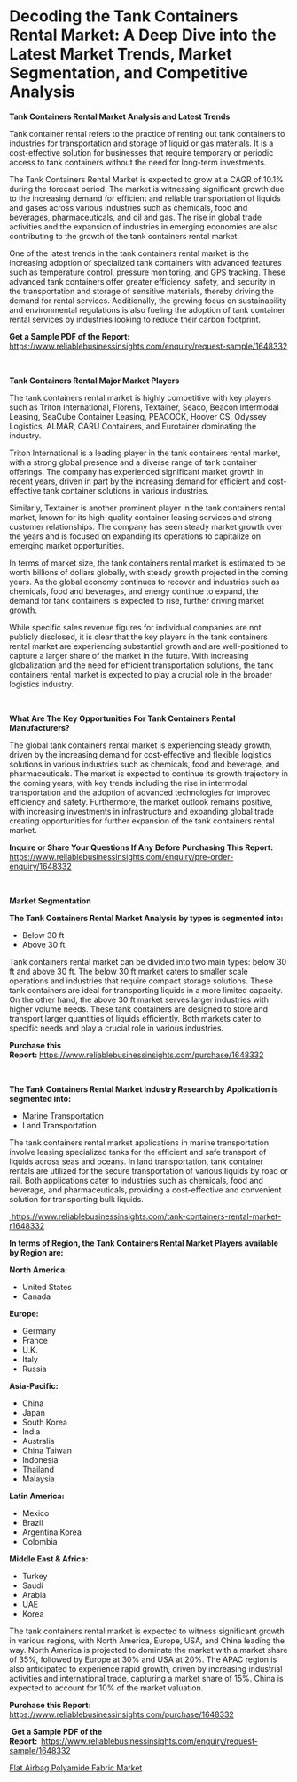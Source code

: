 <p><h1>Decoding the Tank Containers Rental Market: A Deep Dive into the Latest Market Trends, Market Segmentation, and Competitive Analysis</h1></p><p><strong>Tank Containers Rental Market Analysis and Latest Trends</strong></p>
<p><p>Tank container rental refers to the practice of renting out tank containers to industries for transportation and storage of liquid or gas materials. It is a cost-effective solution for businesses that require temporary or periodic access to tank containers without the need for long-term investments.</p><p>The Tank Containers Rental Market is expected to grow at a CAGR of 10.1% during the forecast period. The market is witnessing significant growth due to the increasing demand for efficient and reliable transportation of liquids and gases across various industries such as chemicals, food and beverages, pharmaceuticals, and oil and gas. The rise in global trade activities and the expansion of industries in emerging economies are also contributing to the growth of the tank containers rental market.</p><p>One of the latest trends in the tank containers rental market is the increasing adoption of specialized tank containers with advanced features such as temperature control, pressure monitoring, and GPS tracking. These advanced tank containers offer greater efficiency, safety, and security in the transportation and storage of sensitive materials, thereby driving the demand for rental services. Additionally, the growing focus on sustainability and environmental regulations is also fueling the adoption of tank container rental services by industries looking to reduce their carbon footprint.</p></p>
<p><strong>Get a Sample PDF of the Report:&nbsp;</strong> <a href="https://www.reliablebusinessinsights.com/enquiry/request-sample/1648332">https://www.reliablebusinessinsights.com/enquiry/request-sample/1648332</a></p>
<p>&nbsp;</p>
<p><strong>Tank Containers Rental Major Market Players</strong></p>
<p><p>The tank containers rental market is highly competitive with key players such as Triton International, Florens, Textainer, Seaco, Beacon Intermodal Leasing, SeaCube Container Leasing, PEACOCK, Hoover CS, Odyssey Logistics, ALMAR, CARU Containers, and Eurotainer dominating the industry.</p><p>Triton International is a leading player in the tank containers rental market, with a strong global presence and a diverse range of tank container offerings. The company has experienced significant market growth in recent years, driven in part by the increasing demand for efficient and cost-effective tank container solutions in various industries.</p><p>Similarly, Textainer is another prominent player in the tank containers rental market, known for its high-quality container leasing services and strong customer relationships. The company has seen steady market growth over the years and is focused on expanding its operations to capitalize on emerging market opportunities.</p><p>In terms of market size, the tank containers rental market is estimated to be worth billions of dollars globally, with steady growth projected in the coming years. As the global economy continues to recover and industries such as chemicals, food and beverages, and energy continue to expand, the demand for tank containers is expected to rise, further driving market growth.</p><p>While specific sales revenue figures for individual companies are not publicly disclosed, it is clear that the key players in the tank containers rental market are experiencing substantial growth and are well-positioned to capture a larger share of the market in the future. With increasing globalization and the need for efficient transportation solutions, the tank containers rental market is expected to play a crucial role in the broader logistics industry.</p></p>
<p>&nbsp;</p>
<p><strong>What Are The Key Opportunities For Tank Containers Rental Manufacturers?</strong></p>
<p><p>The global tank containers rental market is experiencing steady growth, driven by the increasing demand for cost-effective and flexible logistics solutions in various industries such as chemicals, food and beverage, and pharmaceuticals. The market is expected to continue its growth trajectory in the coming years, with key trends including the rise in intermodal transportation and the adoption of advanced technologies for improved efficiency and safety. Furthermore, the market outlook remains positive, with increasing investments in infrastructure and expanding global trade creating opportunities for further expansion of the tank containers rental market.</p></p>
<p><strong>Inquire or Share Your Questions If Any Before Purchasing This Report:</strong> <a href="https://www.reliablebusinessinsights.com/enquiry/pre-order-enquiry/1648332">https://www.reliablebusinessinsights.com/enquiry/pre-order-enquiry/1648332</a></p>
<p>&nbsp;</p>
<p><strong>Market Segmentation</strong></p>
<p><strong>The Tank Containers Rental Market Analysis by types is segmented into:</strong></p>
<p><ul><li>Below 30 ft</li><li>Above 30 ft</li></ul></p>
<p><p>Tank containers rental market can be divided into two main types: below 30 ft and above 30 ft. The below 30 ft market caters to smaller scale operations and industries that require compact storage solutions. These tank containers are ideal for transporting liquids in a more limited capacity. On the other hand, the above 30 ft market serves larger industries with higher volume needs. These tank containers are designed to store and transport larger quantities of liquids efficiently. Both markets cater to specific needs and play a crucial role in various industries.</p></p>
<p><strong>Purchase this Report:&nbsp;</strong><a href="https://www.reliablebusinessinsights.com/purchase/1648332">https://www.reliablebusinessinsights.com/purchase/1648332</a></p>
<p>&nbsp;</p>
<p><strong>The Tank Containers Rental Market Industry Research by Application is segmented into:</strong></p>
<p><ul><li>Marine Transportation</li><li>Land Transportation</li></ul></p>
<p><p>The tank containers rental market applications in marine transportation involve leasing specialized tanks for the efficient and safe transport of liquids across seas and oceans. In land transportation, tank container rentals are utilized for the secure transportation of various liquids by road or rail. Both applications cater to industries such as chemicals, food and beverage, and pharmaceuticals, providing a cost-effective and convenient solution for transporting bulk liquids.</p></p>
<p><a href="https://www.reliablebusinessinsights.com/tank-containers-rental-market-r1648332">&nbsp;https://www.reliablebusinessinsights.com/tank-containers-rental-market-r1648332</a></p>
<p><strong>In terms of Region, the Tank Containers Rental Market Players available by Region are:</strong></p>
<p>
    <p> <strong> North America: </strong>
        <ul>
            <li>United States</li>
            <li>Canada</li>
        </ul>
        </p> 
    <p> <strong> Europe: </strong>
        <ul>
            <li>Germany</li>
            <li>France</li>
            <li>U.K.</li>
            <li>Italy</li>
            <li>Russia</li>
        </ul>
        </p> 
    <p> <strong> Asia-Pacific: </strong>
        <ul>
            <li>China</li>
            <li>Japan</li>
            <li>South Korea</li>
            <li>India</li>
            <li>Australia</li>
            <li>China Taiwan</li>
            <li>Indonesia</li>
            <li>Thailand</li>
            <li>Malaysia</li>
        </ul>
        </p> 
    <p> <strong> Latin America: </strong>
        <ul>
            <li>Mexico</li>
            <li>Brazil</li>
            <li>Argentina Korea</li>
            <li>Colombia</li>
        </ul>
        </p> 
    <p> <strong> Middle East & Africa: </strong>
        <ul>
            <li>Turkey</li>
            <li>Saudi</li>
            <li>Arabia</li>
            <li>UAE</li>
            <li>Korea</li>
        </ul>
    </p>
    </p>
<p><p>The tank containers rental market is expected to witness significant growth in various regions, with North America, Europe, USA, and China leading the way. North America is projected to dominate the market with a market share of 35%, followed by Europe at 30% and USA at 20%. The APAC region is also anticipated to experience rapid growth, driven by increasing industrial activities and international trade, capturing a market share of 15%. China is expected to account for 10% of the market valuation.</p></p>
<p><strong>Purchase this Report: </strong><a href="https://www.reliablebusinessinsights.com/purchase/1648332">https://www.reliablebusinessinsights.com/purchase/1648332</a></p>
<p>&nbsp;<strong>Get a Sample PDF of the Report:&nbsp;&nbsp;</strong><a href="https://www.reliablebusinessinsights.com/enquiry/request-sample/1648332">https://www.reliablebusinessinsights.com/enquiry/request-sample/1648332</a></p>
<p><strong></strong></p>
<p><p><a href="https://view.publitas.com/reportprime-1/insights-into-the-flat-airbag-polyamide-fabric-industry-market-financial-status-market-size-and-revenue-analysis-up-to-2031/">Flat Airbag Polyamide Fabric Market</a></p></p>